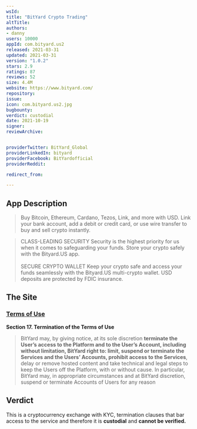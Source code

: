 ```yaml
---
wsId: 
title: "BitYard Crypto Trading"
altTitle: 
authors:
- danny
users: 10000
appId: com.bityard.us2
released: 2021-03-31
updated: 2021-03-31
version: "1.0.2"
stars: 2.9
ratings: 87
reviews: 52
size: 4.4M
website: https://www.bityard.com/
repository: 
issue: 
icon: com.bityard.us2.jpg
bugbounty: 
verdict: custodial
date: 2021-10-19
signer: 
reviewArchive:


providerTwitter: BitYard_Global
providerLinkedIn: bityard
providerFacebook: BitYardofficial
providerReddit: 

redirect_from:

---
```



## App Description

> Buy Bitcoin, Ethereum, Cardano, Tezos, Link, and more with USD. Link your bank account, add a debit or credit card, or use wire transfer to buy and sell crypto instantly.

> CLASS-LEADING SECURITY
Security is the highest priority for us when it comes to safeguarding your funds. Store your crypto safely with the Bityard.US app.<br><br>
SECURE CRYPTO WALLET
Keep your crypto safe and access your funds seamlessly with the Bityard.US multi-crypto wallet. USD deposits are protected by FDIC insurance.

## The Site

### [Terms of Use](https://support.bityard.com/hc/en-us/articles/360039273852-Terms-of-Use)

**Section 17. Termination of the Terms of Use**

> BitYard may, by giving notice, at its sole discretion **terminate the User’s access to the Platform and to the User’s Account, including without limitation, BitYard right to: limit, suspend or terminate the Services and the Users’ Accounts, prohibit access to the Services**, delay or remove hosted content and take technical and legal steps to keep the Users off the Platform, with or without cause. In particular, BitYard may, in appropriate circumstances and at BitYard discretion, suspend or terminate Accounts of Users for any reason

## Verdict

This is a cryptocurrency exchange with KYC, termination clauses that bar access to the service and therefore it is **custodial** and  **cannot be verified.**

